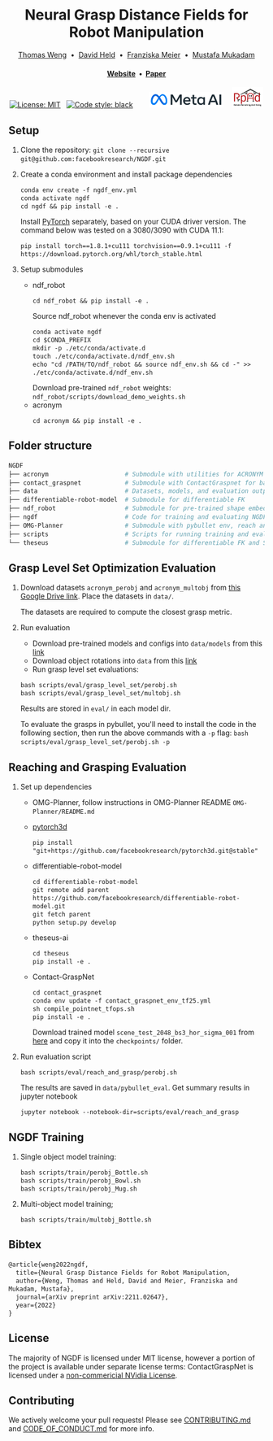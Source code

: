 <h1 align="center">
  Neural Grasp Distance Fields for Robot Manipulation
</h1>

<div align="center">
  <a href="https://thomasweng.com/">Thomas Weng</a> &nbsp;•&nbsp;
  <a href="https://davheld.github.io/">David Held</a> &nbsp;•&nbsp;
  <a href="https://fmeier.github.io/">Franziska Meier</a> &nbsp;•&nbsp;
  <a href="https://www.mustafamukadam.com/">Mustafa Mukadam</a>
</div>

<h4 align="center">
  <a href="https://sites.google.com/view/neural-grasp-distance-fields"><b>Website</b></a> &nbsp;•&nbsp;
  <a href="https://arxiv.org/abs/2211.02647"><b>Paper</b></a> 
</h4>

<div align="center">

[![License: MIT](https://img.shields.io/badge/License-MIT-yellow.svg)](https://opensource.org/licenses/MIT) &nbsp; [![Code style: black](https://img.shields.io/badge/code%20style-black-000000.svg)](https://github.com/psf/black) &nbsp;&nbsp;&nbsp;&nbsp;&nbsp;&nbsp; <img height="30" src=".github/meta_ai.jpeg" alt="Meta-AI" />  &nbsp;&nbsp; <img height="40" src=".github/rpad.jpg" alt="rpad" />
</div>


## Setup

1. Clone the repository: `git clone --recursive git@github.com:facebookresearch/NGDF.git`
2. Create a conda environment and install package dependencies

    ```
    conda env create -f ngdf_env.yml
    conda activate ngdf
    cd ngdf && pip install -e .
    ```
    Install [PyTorch](https://pytorch.org/get-started/locally/) separately, based on your CUDA driver version. The command below was tested on a 3080/3090 with CUDA 11.1:
    ```
    pip install torch==1.8.1+cu111 torchvision==0.9.1+cu111 -f https://download.pytorch.org/whl/torch_stable.html
    ```
3. Setup submodules

    * ndf_robot
        ```
        cd ndf_robot && pip install -e .
        ```
        Source ndf_robot whenever the conda env is activated
        ```
        conda activate ngdf
        cd $CONDA_PREFIX
        mkdir -p ./etc/conda/activate.d
        touch ./etc/conda/activate.d/ndf_env.sh
        echo "cd /PATH/TO/ndf_robot && source ndf_env.sh && cd -" >> ./etc/conda/activate.d/ndf_env.sh
        ```
        Download pre-trained `ndf_robot` weights: `ndf_robot/scripts/download_demo_weights.sh`
    * acronym
        ```
        cd acronym && pip install -e .
        ```

## Folder structure
```bash
NGDF
├── acronym                     # Submodule with utilities for ACRONYM dataset
├── contact_graspnet            # Submodule with ContactGraspnet for baselines
├── data                        # Datasets, models, and evaluation output
├── differentiable-robot-model  # Submodule for differentiable FK
├── ndf_robot                   # Submodule for pre-trained shape embedding
├── ngdf                        # Code for training and evaluating NGDF networks
├── OMG-Planner                 # Submodule with pybullet env, reach and grasp evaluation
├── scripts                     # Scripts for running training and evaluation
└── theseus                     # Submodule for differentiable FK and SE(3) ops
```

## Grasp Level Set Optimization Evaluation

1. Download datasets `acronym_perobj` and `acronym_multobj` from [this Google Drive link](https://drive.google.com/drive/folders/1h88_hjP5v6cGyEOpK-g2J24FMeXKn99P?usp=share_link). Place the datasets in `data/`.

    The datasets are required to compute the closest grasp metric. 

2. Run evaluation
    * Download pre-trained models and configs into `data/models` from this [link](https://drive.google.com/drive/folders/1d4DjHp-YYIZMtESbLb9zYZavxQ14ny-2?usp=sharing)
    * Download object rotations into `data` from this [link](https://drive.google.com/file/d/1wC_dCpVYy3mVQmpFzcyPARWdDoUmsuHU/view?usp=share_link)
    * Run grasp level set evaluations: 
    ```
    bash scripts/eval/grasp_level_set/perobj.sh
    bash scripts/eval/grasp_level_set/multobj.sh
    ```
    Results are stored in `eval/` in each model dir. 

    To evaluate the grasps in pybullet, you'll need to install the code in the following section, then run the above commands with a `-p` flag: `bash scripts/eval/grasp_level_set/perobj.sh -p`

## Reaching and Grasping Evaluation 

1. Set up dependencies

    * OMG-Planner, follow instructions in OMG-Planner README `OMG-Planner/README.md`

    * [pytorch3d](https://github.com/facebookresearch/pytorch3d/blob/main/INSTALL.md)
        ```
        pip install "git+https://github.com/facebookresearch/pytorch3d.git@stable"
        ```

    * differentiable-robot-model
        ```
        cd differentiable-robot-model
        git remote add parent https://github.com/facebookresearch/differentiable-robot-model.git
        git fetch parent
        python setup.py develop
        ```

    * theseus-ai
        ```
        cd theseus
        pip install -e .
        ```

    * Contact-GraspNet
        ```
        cd contact_graspnet
        conda env update -f contact_graspnet_env_tf25.yml
        sh compile_pointnet_tfops.sh
        pip install -e .
        ```
        Download trained model `scene_test_2048_bs3_hor_sigma_001` from [here](https://drive.google.com/drive/folders/1tBHKf60K8DLM5arm-Chyf7jxkzOr5zGl?usp=sharing) and copy it into the `checkpoints/` folder.


2. Run evaluation script
    ```
    bash scripts/eval/reach_and_grasp/perobj.sh
    ```
    The results are saved in `data/pybullet_eval`. Get summary results in jupyter notebook
    ```
    jupyter notebook --notebook-dir=scripts/eval/reach_and_grasp
    ```

## NGDF Training
1. Single object model training:
    ```
    bash scripts/train/perobj_Bottle.sh
    bash scripts/train/perobj_Bowl.sh
    bash scripts/train/perobj_Mug.sh
    ```
2. Multi-object model training;
    ```
    bash scripts/train/multobj_Bottle.sh
    ```

## Bibtex

```
@article{weng2022ngdf,
  title={Neural Grasp Distance Fields for Robot Manipulation,
  author={Weng, Thomas and Held, David and Meier, Franziska and Mukadam, Mustafa},
  journal={arXiv preprint arXiv:2211.02647},
  year={2022}
}
```

## License

The majority of NGDF is licensed under MIT license, however a portion of the project is available under separate license terms: ContactGraspNet is licensed under a [non-commericial NVidia License](https://github.com/NVlabs/contact_graspnet/blob/main/License.pdf).

## Contributing

We actively welcome your pull requests! Please see [CONTRIBUTING.md](.github/CONTRIBUTING.md) and [CODE_OF_CONDUCT.md](.github/CODE_OF_CONDUCT.md) for more info.
